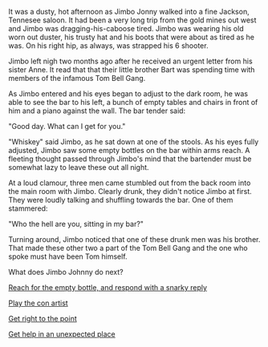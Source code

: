 It was a dusty, hot afternoon as Jimbo Jonny walked into a fine Jackson, Tennesee saloon. It had been a very long trip from the gold mines out west and Jimbo was dragging-his-caboose tired. Jimbo was wearing his old worn out duster, his trusty hat and his boots that were about as tired as he was. On his right hip, as always, was strapped his 6 shooter.

Jimbo left nigh two months ago after he received an urgent letter from his sister Anne. It read that that their little brother Bart was spending time with members of the infamous Tom Bell Gang.

As Jimbo entered and his eyes began to adjust to the dark room, he was able to see the bar to his left, a bunch of empty tables and chairs in front of him and a piano against the wall. The bar tender said:

"Good day. What can I get for you."

"Whiskey" said Jimbo, as he sat down at one of the stools. As his eyes fully adjusted, Jimbo saw some empty bottles on the bar within arms reach. A fleeting thought passed through Jimbo's mind that the bartender must be somewhat lazy to leave these out all night. 

At a loud clamour, three men came stumbled out from the back room into the main room with Jimbo. Clearly drunk, they didn't notice Jimbo at first. They were loudly talking and shuffling towards the bar. One of them stammered:

"Who the hell are you, sitting in my bar?"

Turning around, Jimbo noticed that one of these drunk men was his brother. That made these other two a part of the Tom Bell Gang and the one who spoke must have been Tom himself.

What does Jimbo Johnny do next?


[Reach for the empty bottle, and respond with a snarky reply](/Reach_for_Bottle__Make_Snarky_Reply.md)

[Play the con artist](/conman.md)

[Get right to the point](/get-right-to-the-point.md)

[Get help in an unexpected place](/help_in_unsuspecting_places.md)


